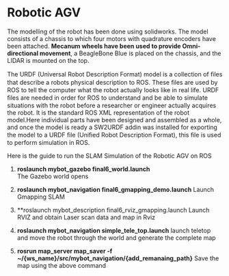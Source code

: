 # Robotic AGV 

The modelling of the robot has been done using solidworks. The model consists of a chassis to which four motors with quadrature encoders have been attached. **Mecanum wheels have been used to provide Omni-directional movement**, a BeagleBone Blue is placed on the chassis, and the LIDAR is mounted on the top.

The URDF (Universal Robot Description Format) model is a collection of ﬁles that describe a robots physical description to ROS. These ﬁles are used by ROS to tell the computer what the robot actually looks like in real life. URDF ﬁles are needed in order for ROS to understand and be able to simulate situations with the robot before a researcher or engineer actually acquires the robot. It is the standard ROS XML representation of the robot model.Here individual parts have been designed and assembled as a whole, and once the model is ready a SW2URDF addin was installed for exporting the model to a URDF ﬁle (Uniﬁed Robot Description Format), this ﬁle is used to perform simulation in ROS.

Here is the guide to run the SLAM Simulation of the Robotic AGV  on ROS 

1. **roslaunch mybot_gazebo final6_world.launch**  
    The Gazebo world opens 
2. **roslaunch mybot_navigation final6_gmapping_demo.launch**
    Launch Gmapping SLAM
3. **roslaunch mybot_description final6_rviz_gmapping.launch
    Launch RVIZ and obtain Laser scan data and map in Rviz

4. **roslaunch mybot_navigation simple_tele_top.launch**
        launch teletop and move the robot through the world and generate the complete map
        
5. **rosrun map_server map_saver -f ~/{ws_name}/src/mybot_navigation/{add_remanaing_path}**
  Save the map using the above command 


    
